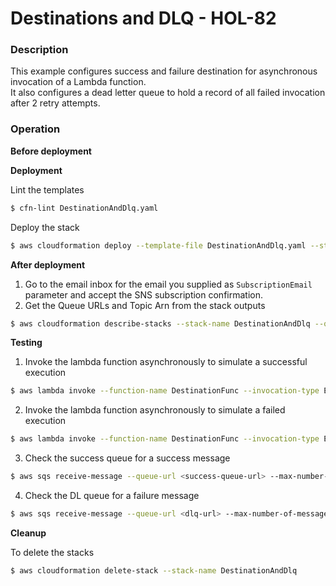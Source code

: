 # Destinations and DLQ - HOL-82

### Description

This example configures success and failure destination for asynchronous invocation of a Lambda function.  
It also configures a dead letter queue to hold a record of all failed invocation after 2 retry attempts.

### Operation

**Before deployment**

**Deployment**

Lint the templates

```bash
$ cfn-lint DestinationAndDlq.yaml
```

Deploy the stack

```bash
$ aws cloudformation deploy --template-file DestinationAndDlq.yaml --stack-name DestinationAndDlq --capabilities CAPABILITY_NAMED_IAM --parameter-overrides file://private-parameters.json
```

**After deployment**

1. Go to the email inbox for the email you supplied as `SubscriptionEmail` parameter and accept the SNS subscription confirmation.
2. Get the Queue URLs and Topic Arn from the stack outputs

```bash
$ aws cloudformation describe-stacks --stack-name DestinationAndDlq --query "Stacks[0].Outputs" --no-cli-pager
```

**Testing**

1. Invoke the lambda function asynchronously to simulate a successful execution

```bash
$ aws lambda invoke --function-name DestinationFunc --invocation-type Event --payload $(echo '{"Success":true}' | base64) output-1.json
```

2.  Invoke the lambda function asynchronously to simulate a failed execution

```bash
$ aws lambda invoke --function-name DestinationFunc --invocation-type Event --payload $(echo '{"Success":false}' | base64) output-2.json
```

3. Check the success queue for a success message

```bash
$ aws sqs receive-message --queue-url <success-queue-url> --max-number-of-messages 5
```

4. Check the DL queue for a failure message

```bash
$ aws sqs receive-message --queue-url <dlq-url> --max-number-of-messages 5
```

**Cleanup**

To delete the stacks

```bash
$ aws cloudformation delete-stack --stack-name DestinationAndDlq
```
